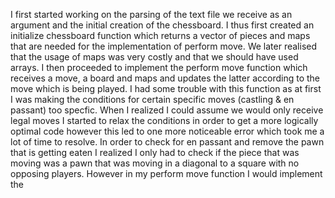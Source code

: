 I first started working on the parsing of the text file we receive as an argument and the initial creation of the chessboard.
I thus first created an initialize chessboard function which returns a vector of pieces and maps that are needed for the implementation of perform move. We later realised that the usage of maps was very costly and that we should have
used arrays.
I then proceeded to implement the perform move function which receives a move, a board and maps and updates the latter according to the move which is being played.
I had some trouble with this function as at first I was making the conditions for certain specific moves (castling & en passant) too specfic. When I realized I could assume we would only receive legal moves I started to relax the conditions in order to get a more logically optimal code however this led to one more noticeable error which took me a lot of time to resolve.
In order to check for en passant and remove the pawn that is getting eaten I realized I only had to check if the piece that was moving was a pawn that was moving in a diagonal to a square with no opposing players.
However in my perform move function I would implement the 
